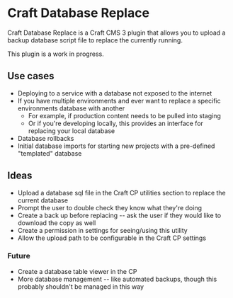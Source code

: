 # Craft Database Replace

Craft Database Replace is a Craft CMS 3 plugin that allows you to upload a backup database script file to replace the currently running.

This plugin is a work in progress.

## Use cases

* Deploying to a service with a database not exposed to the internet
* If you have multiple environments and ever want to replace a specific environments database with another
    - For example, if production content needs to be pulled into staging
    - Or if you're developing locally, this provides an interface for replacing your local database
* Database rollbacks
* Initial database imports for starting new projects with a pre-defined "templated" database

## Ideas

* Upload a database sql file in the Craft CP utilities section to replace the current database
* Prompt the user to double check they know what they're doing
* Create a back up before replacing -- ask the user if they would like to download the copy as well
* Create a permission in settings for seeing/using this utility
* Allow the upload path to be configurable in the Craft CP settings

### Future

* Create a database table viewer in the CP
* More database management -- like automated backups, though this probably shouldn't be managed in this way
